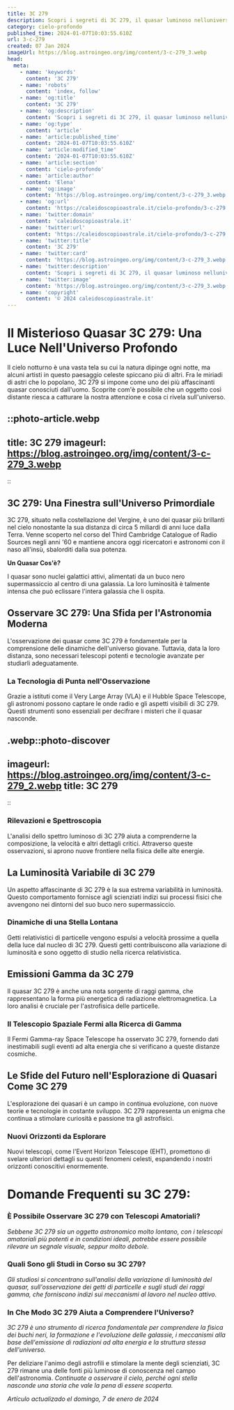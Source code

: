 ```yaml
---
title: 3C 279
description: Scopri i segreti di 3C 279, il quasar luminoso nelluniverso lontano. Approfondimenti astrofisici e curiosità sorprendenti. Leggi ora!
category: cielo-profondo
published_time: 2024-01-07T10:03:55.610Z
url: 3-c-279
created: 07 Jan 2024
imageUrl: https://blog.astroingeo.org/img/content/3-c-279_3.webp
head:
  meta:
    - name: 'keywords'
      content: '3C 279'
    - name: 'robots'
      content: 'index, follow'
    - name: 'og:title'
      content: '3C 279'
    - name: 'og:description'
      content: 'Scopri i segreti di 3C 279, il quasar luminoso nelluniverso lontano. Approfondimenti astrofisici e curiosità sorprendenti. Leggi ora!'
    - name: 'og:type'
      content: 'article'
    - name: 'article:published_time'
      content: '2024-01-07T10:03:55.610Z'
    - name: 'article:modified_time'
      content: '2024-01-07T10:03:55.610Z'
    - name: 'article:section'
      content: 'cielo-profondo'
    - name: 'article:author'
      content: 'Elena'
    - name: 'og:image'
      content: 'https://blog.astroingeo.org/img/content/3-c-279_3.webp'
    - name: 'og:url'
      content: 'https://caleidoscopioastrale.it/cielo-profondo/3-c-279'
    - name: 'twitter:domain'
      content: 'caleidoscopioastrale.it'
    - name: 'twitter:url'
      content: 'https://caleidoscopioastrale.it/cielo-profondo/3-c-279'
    - name: 'twitter:title'
      content: '3C 279'
    - name: 'twitter:card'
      content: 'https://blog.astroingeo.org/img/content/3-c-279_3.webp'
    - name: 'twitter:description'
      content: 'Scopri i segreti di 3C 279, il quasar luminoso nelluniverso lontano. Approfondimenti astrofisici e curiosità sorprendenti. Leggi ora!'
    - name: 'twitter:image'
      content: 'https://blog.astroingeo.org/img/content/3-c-279_3.webp'
    - name: 'copyright'
      content: '© 2024 caleidoscopioastrale.it'
---
```

# Il Misterioso Quasar 3C 279: Una Luce Nell'Universo Profondo

Il cielo notturno è una vasta tela su cui la natura dipinge ogni notte, ma alcuni artisti in questo paesaggio celeste spiccano più di altri. Fra le miriadi di astri che lo popolano, 3C 279 si impone come uno dei più affascinanti quasar conosciuti dall'uomo. Scoprite com'è possibile che un oggetto così distante riesca a catturare la nostra attenzione e cosa ci rivela sull'universo.

::photo-article.webp
---
title: 3C 279
imageurl: https://blog.astroingeo.org/img/content/3-c-279_3.webp
---
::

## 3C 279: Una Finestra sull'Universo Primordiale

3C 279, situato nella costellazione del Vergine, è uno dei quasar più brillanti nel cielo nonostante la sua distanza di circa 5 miliardi di anni luce dalla Terra. Venne scoperto nel corso del Third Cambridge Catalogue of Radio Sources negli anni '60 e mantiene ancora oggi ricercatori e astronomi con il naso all'insù, sbalorditi dalla sua potenza.

**Un Quasar Cos'è?**

I quasar sono nuclei galattici attivi, alimentati da un buco nero supermassiccio al centro di una galassia. La loro luminosità è talmente intensa che può eclissare l'intera galassia che li ospita.

## Osservare 3C 279: Una Sfida per l'Astronomia Moderna

L'osservazione dei quasar come 3C 279 è fondamentale per la comprensione delle dinamiche dell'universo giovane. Tuttavia, data la loro distanza, sono necessari telescopi potenti e tecnologie avanzate per studiarli adeguatamente.

### La Tecnologia di Punta nell'Osservazione

Grazie a istituti come il Very Large Array (VLA) e il Hubble Space Telescope, gli astronomi possono captare le onde radio e gli aspetti visibili di 3C 279. Questi strumenti sono essenziali per decifrare i misteri che il quasar nasconde.

.webp::photo-discover
---
imageurl: https://blog.astroingeo.org/img/content/3-c-279_2.webp
title: 3C 279
---
::

### Rilevazioni e Spettroscopia

L'analisi dello spettro luminoso di 3C 279 aiuta a comprenderne la composizione, la velocità e altri dettagli critici. Attraverso queste osservazioni, si aprono nuove frontiere nella fisica delle alte energie.

## La Luminosità Variabile di 3C 279

Un aspetto affascinante di 3C 279 è la sua estrema variabilità in luminosità. Questo comportamento fornisce agli scienziati indizi sui processi fisici che avvengono nei dintorni del suo buco nero supermassiccio.

### Dinamiche di una Stella Lontana

Getti relativistici di particelle vengono espulsi a velocità prossime a quella della luce dal nucleo di 3C 279. Questi getti contribuiscono alla variazione di luminosità e sono oggetto di studio nella ricerca relativistica.

## Emissioni Gamma da 3C 279

Il quasar 3C 279 è anche una nota sorgente di raggi gamma, che rappresentano la forma più energetica di radiazione elettromagnetica. La loro analisi è cruciale per l'astrofisica delle particelle.

### Il Telescopio Spaziale Fermi alla Ricerca di Gamma

Il Fermi Gamma-ray Space Telescope ha osservato 3C 279, fornendo dati inestimabili sugli eventi ad alta energia che si verificano a queste distanze cosmiche.

## Le Sfide del Futuro nell'Esplorazione di Quasari Come 3C 279

L'esplorazione dei quasari è un campo in continua evoluzione, con nuove teorie e tecnologie in costante sviluppo. 3C 279 rappresenta un enigma che continua a stimolare curiosità e passione tra gli astrofisici.

### Nuovi Orizzonti da Esplorare

Nuovi telescopi, come l'Event Horizon Telescope (EHT), promettono di svelare ulteriori dettagli su questi fenomeni celesti, espandendo i nostri orizzonti conoscitivi enormemente.

# Domande Frequenti su 3C 279:

### È Possibile Osservare 3C 279 con Telescopi Amatoriali?
*Sebbene 3C 279 sia un oggetto astronomico molto lontano, con i telescopi amatoriali più potenti e in condizioni ideali, potrebbe essere possibile rilevare un segnale visuale, seppur molto debole.*

### Quali Sono gli Studi in Corso su 3C 279?
*Gli studiosi si concentrano sull'analisi della variazione di luminosità del quasar, sull'osservazione dei getti di particelle e sugli studi dei raggi gamma, che forniscono indizi sui meccanismi al lavoro nel nucleo attivo.*

### In Che Modo 3C 279 Aiuta a Comprendere l'Universo?
*3C 279 è uno strumento di ricerca fondamentale per comprendere la fisica dei buchi neri, la formazione e l'evoluzione delle galassie, i meccanismi alla base dell'emissione di radiazioni ad alta energia e la struttura stessa dell'universo.*

Per deliziare l'animo degli astrofili e stimolare la mente degli scienziati, 3C 279 rimane una delle fonti più luminose di conoscenza nel campo dell'astronomia. *Continuate a osservare il cielo, perché ogni stella nasconde una storia che vale la pena di essere scoperta.*

_Artículo actualizado el domingo, 7 de enero de 2024_